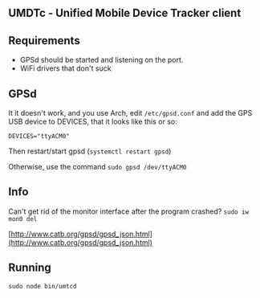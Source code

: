 UMDTc - Unified Mobile Device Tracker client
--------

## Requirements

* GPSd should be started and listening on the port.
* WiFi drivers that don't suck

## GPSd

It it doesn't work, and you use Arch, edit `/etc/gpsd.conf` and add the GPS USB device to DEVICES, that it looks like this or so:
```
DEVICES="ttyACM0"
```
Then restart/start gpsd (`systemctl restart gpsd`)

Otherwise, use the command `sudo gpsd /dev/ttyACM0`

## Info

Can't get rid of the monitor interface after the program crashed? `sudo iw mon0 del`

[http://www.catb.org/gpsd/gpsd_json.html](http://www.catb.org/gpsd/gpsd_json.html)

## Running

`sudo node bin/umtcd`
